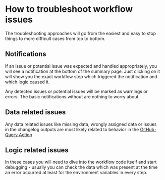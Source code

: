 # How to troubleshoot workflow issues

The troubleshooting approaches will go from the easiest and easy to stop things to more difficult cases from top to bottom.

## Notifications

If an issue or potential issue was expected and handled appropriately, you will see a notification at the bottom of the summary page.
Just clicking on it will show you the exact workflow step which triggered the notification and which logic caused it.

Any detected issues or potential issues will be marked as warnings or errors. The basic notifications without are nothing to worry about.

## Data related issues

Any data related issues like missing data, wrongly assigned data or issues in the changelog outputs are most likely related to behavior in the [GitHub-Query Action](https://github.com/ynput/github-query)

## Logic related issues

In these cases you will need to dive into the workflow code itself and start debugging - usually you can check the data which was present at the time an error occurred at least for the environment variables in every step.
